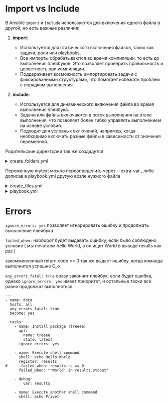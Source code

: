 # Import vs Include
В Ansible `import` и `include` используются для включения одного файла в другой, но есть важные различия:

1. **import**:
   - Используется для статического включения файлов, таких как задачи, роли или playbooks.
   - Все импорты обрабатываются во время компиляции, то есть до выполнения плейбуков. Это позволяет проверить правильность и целостность при компиляции.
   - Поддерживает возможность импортировать задачи с фиксированными структурами, что помогает избежать проблем с порядком выполнения.

2. **include**:
   - Используется для динамического включения файла во время выполнения плейбука.
   - Задачи или файлы включаются в поток выполнения на этапе выполнения, что позволяет более гибко управлять выполнением на основе условий.
   - Подходит для условных включений, например, когда необходимо включать разные файлы в зависимости от значения переменной.
  
Родительские директории так же создадутся
<details> <summary>create_folders.yml</summary>

```
---
- name: create folder1
  file:
    path: /home/secret/folder1
    state: directory
    mode: 0755

- name: create folder2
  file:
    path: /home/secret/folder2
    state: directory
    mode: 0755

```
</details>

Переменную mytext можно переопределить через --extra-var , либо дописав в playbook.yml другую возле нужного файла
<details> <summary>create_files.yml</summary>

```
---
- name: create file1
  copy:
    dest: /home/secret/file1.txt
    content: |
      hello {{ mytext }}

- name: create file2
  copy:
    dest: /home/secret/file2.txt
    content: |
      hello2 {{ mytext }}

```
</details>


<details> <summary>playbook.yml</summary>

```
---
- name: import
  hosts: all
  become: yes

  vars:
    mytext: "dota"

  tasks:
  - name: ping
    ping:

  - include_tasks: create_folders.yml
  - import_tasks: create_files.yml
```
</details>

# Errors
```ignore_errors: yes``` позволяет игнорировать ошибку и продолжать выполнение плейбука

```failed_when:``` наоборот будет выдавать ошибку, если было соблюдено условие ( мы печатаем hello World, а он ищет World в выводе results как раз )

закомменченный return code == 0 так же выдаст ошибку, когда команда выполнится успешно О_о

```any_errors_fatal: true``` сразу закончит плейбук, если будет ошибка, однако ```ignore_errors: yes``` имеет приоритет, и остальные таски всё равно продолжат выполняться
```
---
- name: dota
  hosts: all
  any_errors_fatal: true
  become: yes

  tasks:
    - name: Install package (treeee)
      apt:
        name: treeee
        state: latest
      ignore_errors: yes

    - name: Execute shell command
      shell: echo Hello World
      register: results
#      failed_when: results.rc == 0
      failed_when: "'World' in results.stdout"

    - debug:
        var: results

    - name: Execute another shell command
      shell: echo Privet

```
